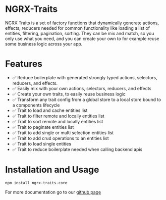 # NGRX-Traits

NGRX Traits is a set of factory functions that dynamically generate actions, effects, reducers needed for common functionality like loading a list of entities, filtering, pagination, sorting. They can be mix and match, so you only use what you need, and you can create your own to for example reuse some business logic across your app.

# Features

- ✅ Reduce boilerplate with generated strongly typed actions, selectors, reducers, and effects.
- ✅ Easily mix with your own actions, selectors, reducers, and effects
- ✅ Create your own traits, to easily reuse business logic
- ✅ Transform any trait config from a global store to a local store bound to a components lifecycle
- ✅ Trait to load and cache entities list
- ✅ Trait to filter remote and locally entities list
- ✅ Trait to sort remote and locally entities list
- ✅ Trait to paginate entities list
- ✅ Trait to add single or multi selection entities list
- ✅ Trait to add crud operations to an entities list
- ✅ Trait to load single entities
- ✅ Trait to reduce boilerplate needed when calling backend apis

# Installation and Usage

`npm install ngrx-traits-core`

For more documentation go to our [github page](https://github.com/gabrielguerrero/ngrx-traits-core)
